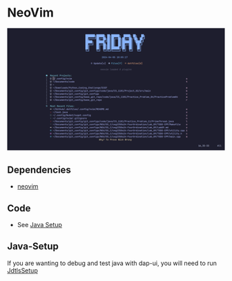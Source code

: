 # NeoVim

![Neovim](./Neovim.png)
## Dependencies

- [neovim](https://wiki.archlinux.org/title/Neovim)


## Code

- See [Java Setup](./README.md#Java-Setup)



## Java-Setup

If you are wanting to debug and test java with dap-ui, you will
need to run [JdtlsSetup](https://github.com/Sheepheerd/.dotfiles/tree/main/Scripts)
